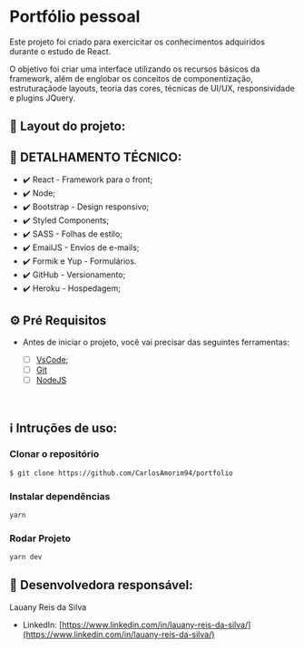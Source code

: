 # Portfólio pessoal

Este projeto foi criado para exercicitar os conhecimentos adquiridos durante o estudo de React.

O objetivo foi criar uma interface utilizando os recursos básicos da framework, além de englobar os conceitos de componentização, estruturaçãode layouts, teoria das cores, técnicas de UI/UX, responsividade e plugins JQuery.

## :link: Layout do projeto:

## :rocket: DETALHAMENTO TÉCNICO:

- ✔️ React - Framework para o front;
- ✔️ Node;
- ✔️ Bootstrap - Design responsivo;
- ✔️ Styled Components;
- ✔️ SASS - Folhas de estilo;
- ✔️ EmailJS - Envios de e-mails;
- ✔️ Formik e Yup - Formulários.
- ✔️ GitHub - Versionamento;
- ✔️ Heroku - Hospedagem;

## ⚙ Pré Requisitos

- Antes de iniciar o projeto, você vai precisar das seguintes ferramentas: 

    - [ ] [VsCode](https://code.visualstudio.com/download);
    - [ ] [Git](https://git-scm.com/)
    - [ ] [NodeJS](https://nodejs.org/en/download/)

<br>

## :information_source: Intruções de uso:
### Clonar o repositório
```bash
$ git clone https://github.com/CarlosAmorim94/portfolio
```

### Instalar dependências
```bash
yarn
```

### Rodar Projeto
```bash
yarn dev
```

## :seedling: Desenvolvedora responsável: 
Lauany Reis da Silva
- LinkedIn: [https://www.linkedin.com/in/lauany-reis-da-silva/](https://www.linkedin.com/in/lauany-reis-da-silva/)